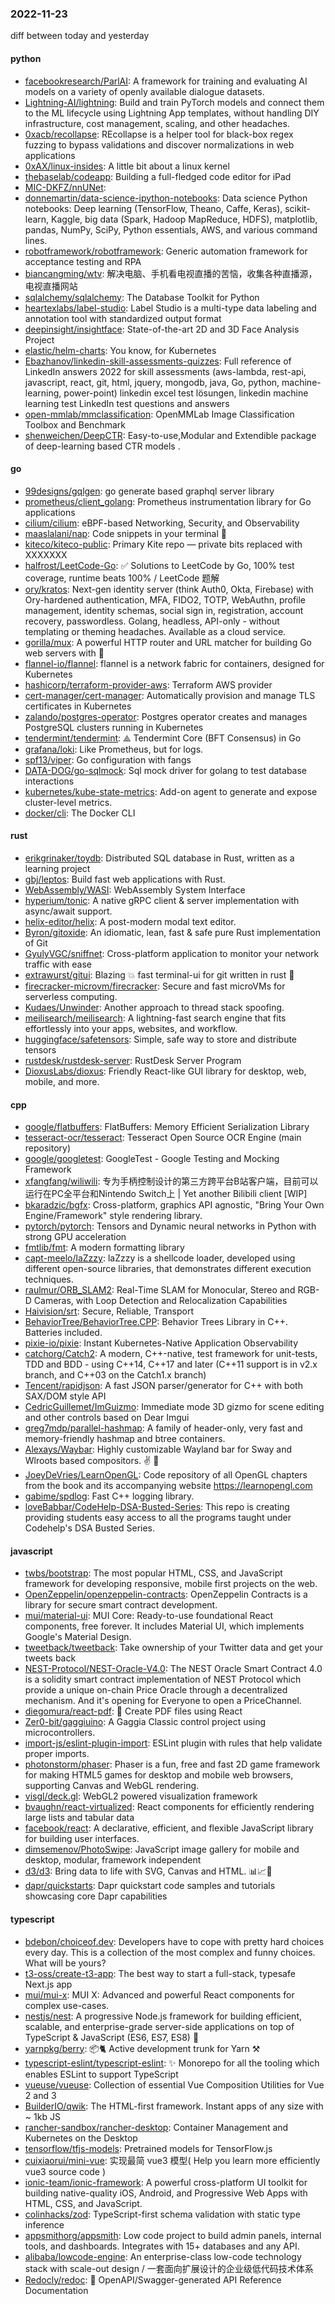 ### 2022-11-23
diff between today and yesterday

#### python
* [facebookresearch/ParlAI](https://github.com/facebookresearch/ParlAI): A framework for training and evaluating AI models on a variety of openly available dialogue datasets.
* [Lightning-AI/lightning](https://github.com/Lightning-AI/lightning): Build and train PyTorch models and connect them to the ML lifecycle using Lightning App templates, without handling DIY infrastructure, cost management, scaling, and other headaches.
* [0xacb/recollapse](https://github.com/0xacb/recollapse): REcollapse is a helper tool for black-box regex fuzzing to bypass validations and discover normalizations in web applications
* [0xAX/linux-insides](https://github.com/0xAX/linux-insides): A little bit about a linux kernel
* [thebaselab/codeapp](https://github.com/thebaselab/codeapp): Building a full-fledged code editor for iPad
* [MIC-DKFZ/nnUNet](https://github.com/MIC-DKFZ/nnUNet): 
* [donnemartin/data-science-ipython-notebooks](https://github.com/donnemartin/data-science-ipython-notebooks): Data science Python notebooks: Deep learning (TensorFlow, Theano, Caffe, Keras), scikit-learn, Kaggle, big data (Spark, Hadoop MapReduce, HDFS), matplotlib, pandas, NumPy, SciPy, Python essentials, AWS, and various command lines.
* [robotframework/robotframework](https://github.com/robotframework/robotframework): Generic automation framework for acceptance testing and RPA
* [biancangming/wtv](https://github.com/biancangming/wtv): 解决电脑、手机看电视直播的苦恼，收集各种直播源，电视直播网站
* [sqlalchemy/sqlalchemy](https://github.com/sqlalchemy/sqlalchemy): The Database Toolkit for Python
* [heartexlabs/label-studio](https://github.com/heartexlabs/label-studio): Label Studio is a multi-type data labeling and annotation tool with standardized output format
* [deepinsight/insightface](https://github.com/deepinsight/insightface): State-of-the-art 2D and 3D Face Analysis Project
* [elastic/helm-charts](https://github.com/elastic/helm-charts): You know, for Kubernetes
* [Ebazhanov/linkedin-skill-assessments-quizzes](https://github.com/Ebazhanov/linkedin-skill-assessments-quizzes): Full reference of LinkedIn answers 2022 for skill assessments (aws-lambda, rest-api, javascript, react, git, html, jquery, mongodb, java, Go, python, machine-learning, power-point) linkedin excel test lösungen, linkedin machine learning test LinkedIn test questions and answers
* [open-mmlab/mmclassification](https://github.com/open-mmlab/mmclassification): OpenMMLab Image Classification Toolbox and Benchmark
* [shenweichen/DeepCTR](https://github.com/shenweichen/DeepCTR): Easy-to-use,Modular and Extendible package of deep-learning based CTR models .

#### go
* [99designs/gqlgen](https://github.com/99designs/gqlgen): go generate based graphql server library
* [prometheus/client_golang](https://github.com/prometheus/client_golang): Prometheus instrumentation library for Go applications
* [cilium/cilium](https://github.com/cilium/cilium): eBPF-based Networking, Security, and Observability
* [maaslalani/nap](https://github.com/maaslalani/nap): Code snippets in your terminal 🛌
* [kiteco/kiteco-public](https://github.com/kiteco/kiteco-public): Primary Kite repo — private bits replaced with XXXXXXX
* [halfrost/LeetCode-Go](https://github.com/halfrost/LeetCode-Go): ✅ Solutions to LeetCode by Go, 100% test coverage, runtime beats 100% / LeetCode 题解
* [ory/kratos](https://github.com/ory/kratos): Next-gen identity server (think Auth0, Okta, Firebase) with Ory-hardened authentication, MFA, FIDO2, TOTP, WebAuthn, profile management, identity schemas, social sign in, registration, account recovery, passwordless. Golang, headless, API-only - without templating or theming headaches. Available as a cloud service.
* [gorilla/mux](https://github.com/gorilla/mux): A powerful HTTP router and URL matcher for building Go web servers with 🦍
* [flannel-io/flannel](https://github.com/flannel-io/flannel): flannel is a network fabric for containers, designed for Kubernetes
* [hashicorp/terraform-provider-aws](https://github.com/hashicorp/terraform-provider-aws): Terraform AWS provider
* [cert-manager/cert-manager](https://github.com/cert-manager/cert-manager): Automatically provision and manage TLS certificates in Kubernetes
* [zalando/postgres-operator](https://github.com/zalando/postgres-operator): Postgres operator creates and manages PostgreSQL clusters running in Kubernetes
* [tendermint/tendermint](https://github.com/tendermint/tendermint): ⟁ Tendermint Core (BFT Consensus) in Go
* [grafana/loki](https://github.com/grafana/loki): Like Prometheus, but for logs.
* [spf13/viper](https://github.com/spf13/viper): Go configuration with fangs
* [DATA-DOG/go-sqlmock](https://github.com/DATA-DOG/go-sqlmock): Sql mock driver for golang to test database interactions
* [kubernetes/kube-state-metrics](https://github.com/kubernetes/kube-state-metrics): Add-on agent to generate and expose cluster-level metrics.
* [docker/cli](https://github.com/docker/cli): The Docker CLI

#### rust
* [erikgrinaker/toydb](https://github.com/erikgrinaker/toydb): Distributed SQL database in Rust, written as a learning project
* [gbj/leptos](https://github.com/gbj/leptos): Build fast web applications with Rust.
* [WebAssembly/WASI](https://github.com/WebAssembly/WASI): WebAssembly System Interface
* [hyperium/tonic](https://github.com/hyperium/tonic): A native gRPC client & server implementation with async/await support.
* [helix-editor/helix](https://github.com/helix-editor/helix): A post-modern modal text editor.
* [Byron/gitoxide](https://github.com/Byron/gitoxide): An idiomatic, lean, fast & safe pure Rust implementation of Git
* [GyulyVGC/sniffnet](https://github.com/GyulyVGC/sniffnet): Cross-platform application to monitor your network traffic with ease
* [extrawurst/gitui](https://github.com/extrawurst/gitui): Blazing 💥 fast terminal-ui for git written in rust 🦀
* [firecracker-microvm/firecracker](https://github.com/firecracker-microvm/firecracker): Secure and fast microVMs for serverless computing.
* [Kudaes/Unwinder](https://github.com/Kudaes/Unwinder): Another approach to thread stack spoofing.
* [meilisearch/meilisearch](https://github.com/meilisearch/meilisearch): A lightning-fast search engine that fits effortlessly into your apps, websites, and workflow.
* [huggingface/safetensors](https://github.com/huggingface/safetensors): Simple, safe way to store and distribute tensors
* [rustdesk/rustdesk-server](https://github.com/rustdesk/rustdesk-server): RustDesk Server Program
* [DioxusLabs/dioxus](https://github.com/DioxusLabs/dioxus): Friendly React-like GUI library for desktop, web, mobile, and more.

#### cpp
* [google/flatbuffers](https://github.com/google/flatbuffers): FlatBuffers: Memory Efficient Serialization Library
* [tesseract-ocr/tesseract](https://github.com/tesseract-ocr/tesseract): Tesseract Open Source OCR Engine (main repository)
* [google/googletest](https://github.com/google/googletest): GoogleTest - Google Testing and Mocking Framework
* [xfangfang/wiliwili](https://github.com/xfangfang/wiliwili): 专为手柄控制设计的第三方跨平台B站客户端，目前可以运行在PC全平台和Nintendo Switch上 | Yet another Bilibili client [WIP]
* [bkaradzic/bgfx](https://github.com/bkaradzic/bgfx): Cross-platform, graphics API agnostic, "Bring Your Own Engine/Framework" style rendering library.
* [pytorch/pytorch](https://github.com/pytorch/pytorch): Tensors and Dynamic neural networks in Python with strong GPU acceleration
* [fmtlib/fmt](https://github.com/fmtlib/fmt): A modern formatting library
* [capt-meelo/laZzzy](https://github.com/capt-meelo/laZzzy): laZzzy is a shellcode loader, developed using different open-source libraries, that demonstrates different execution techniques.
* [raulmur/ORB_SLAM2](https://github.com/raulmur/ORB_SLAM2): Real-Time SLAM for Monocular, Stereo and RGB-D Cameras, with Loop Detection and Relocalization Capabilities
* [Haivision/srt](https://github.com/Haivision/srt): Secure, Reliable, Transport
* [BehaviorTree/BehaviorTree.CPP](https://github.com/BehaviorTree/BehaviorTree.CPP): Behavior Trees Library in C++. Batteries included.
* [pixie-io/pixie](https://github.com/pixie-io/pixie): Instant Kubernetes-Native Application Observability
* [catchorg/Catch2](https://github.com/catchorg/Catch2): A modern, C++-native, test framework for unit-tests, TDD and BDD - using C++14, C++17 and later (C++11 support is in v2.x branch, and C++03 on the Catch1.x branch)
* [Tencent/rapidjson](https://github.com/Tencent/rapidjson): A fast JSON parser/generator for C++ with both SAX/DOM style API
* [CedricGuillemet/ImGuizmo](https://github.com/CedricGuillemet/ImGuizmo): Immediate mode 3D gizmo for scene editing and other controls based on Dear Imgui
* [greg7mdp/parallel-hashmap](https://github.com/greg7mdp/parallel-hashmap): A family of header-only, very fast and memory-friendly hashmap and btree containers.
* [Alexays/Waybar](https://github.com/Alexays/Waybar): Highly customizable Wayland bar for Sway and Wlroots based compositors. ✌️ 🎉
* [JoeyDeVries/LearnOpenGL](https://github.com/JoeyDeVries/LearnOpenGL): Code repository of all OpenGL chapters from the book and its accompanying website https://learnopengl.com
* [gabime/spdlog](https://github.com/gabime/spdlog): Fast C++ logging library.
* [loveBabbar/CodeHelp-DSA-Busted-Series](https://github.com/loveBabbar/CodeHelp-DSA-Busted-Series): This repo is creating providing students easy access to all the programs taught under Codehelp's DSA Busted Series.

#### javascript
* [twbs/bootstrap](https://github.com/twbs/bootstrap): The most popular HTML, CSS, and JavaScript framework for developing responsive, mobile first projects on the web.
* [OpenZeppelin/openzeppelin-contracts](https://github.com/OpenZeppelin/openzeppelin-contracts): OpenZeppelin Contracts is a library for secure smart contract development.
* [mui/material-ui](https://github.com/mui/material-ui): MUI Core: Ready-to-use foundational React components, free forever. It includes Material UI, which implements Google's Material Design.
* [tweetback/tweetback](https://github.com/tweetback/tweetback): Take ownership of your Twitter data and get your tweets back
* [NEST-Protocol/NEST-Oracle-V4.0](https://github.com/NEST-Protocol/NEST-Oracle-V4.0): The NEST Oracle Smart Contract 4.0 is a solidity smart contract implementation of NEST Protocol which provide a unique on-chain Price Oracle through a decentralized mechanism. And it's opening for Everyone to open a PriceChannel.
* [diegomura/react-pdf](https://github.com/diegomura/react-pdf): 📄 Create PDF files using React
* [Zer0-bit/gaggiuino](https://github.com/Zer0-bit/gaggiuino): A Gaggia Classic control project using microcontrollers.
* [import-js/eslint-plugin-import](https://github.com/import-js/eslint-plugin-import): ESLint plugin with rules that help validate proper imports.
* [photonstorm/phaser](https://github.com/photonstorm/phaser): Phaser is a fun, free and fast 2D game framework for making HTML5 games for desktop and mobile web browsers, supporting Canvas and WebGL rendering.
* [visgl/deck.gl](https://github.com/visgl/deck.gl): WebGL2 powered visualization framework
* [bvaughn/react-virtualized](https://github.com/bvaughn/react-virtualized): React components for efficiently rendering large lists and tabular data
* [facebook/react](https://github.com/facebook/react): A declarative, efficient, and flexible JavaScript library for building user interfaces.
* [dimsemenov/PhotoSwipe](https://github.com/dimsemenov/PhotoSwipe): JavaScript image gallery for mobile and desktop, modular, framework independent
* [d3/d3](https://github.com/d3/d3): Bring data to life with SVG, Canvas and HTML. 📊📈🎉
* [dapr/quickstarts](https://github.com/dapr/quickstarts): Dapr quickstart code samples and tutorials showcasing core Dapr capabilities

#### typescript
* [bdebon/choiceof.dev](https://github.com/bdebon/choiceof.dev): Developers have to cope with pretty hard choices every day. This is a collection of the most complex and funny choices. What will be yours?
* [t3-oss/create-t3-app](https://github.com/t3-oss/create-t3-app): The best way to start a full-stack, typesafe Next.js app
* [mui/mui-x](https://github.com/mui/mui-x): MUI X: Advanced and powerful React components for complex use-cases.
* [nestjs/nest](https://github.com/nestjs/nest): A progressive Node.js framework for building efficient, scalable, and enterprise-grade server-side applications on top of TypeScript & JavaScript (ES6, ES7, ES8) 🚀
* [yarnpkg/berry](https://github.com/yarnpkg/berry): 📦🐈 Active development trunk for Yarn ⚒
* [typescript-eslint/typescript-eslint](https://github.com/typescript-eslint/typescript-eslint): ✨ Monorepo for all the tooling which enables ESLint to support TypeScript
* [vueuse/vueuse](https://github.com/vueuse/vueuse): Collection of essential Vue Composition Utilities for Vue 2 and 3
* [BuilderIO/qwik](https://github.com/BuilderIO/qwik): The HTML-first framework. Instant apps of any size with ~ 1kb JS
* [rancher-sandbox/rancher-desktop](https://github.com/rancher-sandbox/rancher-desktop): Container Management and Kubernetes on the Desktop
* [tensorflow/tfjs-models](https://github.com/tensorflow/tfjs-models): Pretrained models for TensorFlow.js
* [cuixiaorui/mini-vue](https://github.com/cuixiaorui/mini-vue): 实现最简 vue3 模型( Help you learn more efficiently vue3 source code )
* [ionic-team/ionic-framework](https://github.com/ionic-team/ionic-framework): A powerful cross-platform UI toolkit for building native-quality iOS, Android, and Progressive Web Apps with HTML, CSS, and JavaScript.
* [colinhacks/zod](https://github.com/colinhacks/zod): TypeScript-first schema validation with static type inference
* [appsmithorg/appsmith](https://github.com/appsmithorg/appsmith): Low code project to build admin panels, internal tools, and dashboards. Integrates with 15+ databases and any API.
* [alibaba/lowcode-engine](https://github.com/alibaba/lowcode-engine): An enterprise-class low-code technology stack with scale-out design / 一套面向扩展设计的企业级低代码技术体系
* [Redocly/redoc](https://github.com/Redocly/redoc): 📘 OpenAPI/Swagger-generated API Reference Documentation
